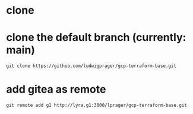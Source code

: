 # clone

# clone the default branch (currently: main)
```
git clone https://github.com/ludwigprager/gcp-terraform-base.git
```

# add gitea as remote
```
git remote add g1 http://lyra.g1:3000/lprager/gcp-terraform-base.git
```
